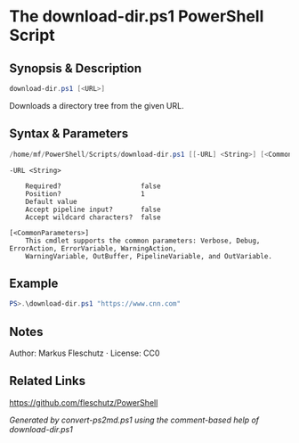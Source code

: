 # The download-dir.ps1 PowerShell Script

## Synopsis & Description
```powershell
download-dir.ps1 [<URL>]
```

Downloads a directory tree from the given URL.

## Syntax & Parameters
```powershell
/home/mf/PowerShell/Scripts/download-dir.ps1 [[-URL] <String>] [<CommonParameters>]
```

```
-URL <String>
    
    Required?                    false
    Position?                    1
    Default value                
    Accept pipeline input?       false
    Accept wildcard characters?  false
```

```
[<CommonParameters>]
    This cmdlet supports the common parameters: Verbose, Debug, ErrorAction, ErrorVariable, WarningAction, 
    WarningVariable, OutBuffer, PipelineVariable, and OutVariable.
```

## Example
```powershell
PS>.\download-dir.ps1 "https://www.cnn.com"
```


## Notes
Author: Markus Fleschutz · License: CC0

## Related Links
https://github.com/fleschutz/PowerShell

*Generated by convert-ps2md.ps1 using the comment-based help of download-dir.ps1*
